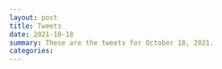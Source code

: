 ```yaml
---
layout: post
title: Tweets
date: 2021-10-18
summary: These are the tweets for October 18, 2021.
categories:
---
```


